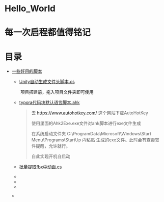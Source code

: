 # Hello_World
# 每一次启程都值得铭记

# 目录
- [一些好用的脚本](#一级标题)
	- [Unity自动生成文件头脚本.cs](https://github.com/HeartWardrum/Hello_World/blob/c966d305af0ae3457f70c0417de8e082a61cdd99/FileHeader.cs)
	
	  ​		项目搭建前，拖入项目文件夹即可使用
	
	- [typora代码块默认语言脚本.ahk](https://github.com/HeartWardrum/Hello_World/blob/d0f06c6b5a4a96f5cfa572ff205fd106b847e3e4/typora%E4%BB%A3%E7%A0%81%E5%9D%97%E9%BB%98%E8%AE%A4java%E8%84%9A%E6%9C%AC.ahk)
	
	  > 去 https://www.autohotkey.com/ 这个网站下载AutoHotKey
	  >
	  > 使用里面的Ahk2Exe.exe文件对ahk脚本进行exe文件生成
	  >
	  > 在系统启动文件夹 C:\ProgramData\Microsoft\Windows\Start Menu\Programs\StartUp 内粘贴 生成的exe文件。此时会有查毒软件提醒，允许就行。
	  >
	  > 自此实现开机自启动
	  
	- [批量提取fbx中动画.cs](https://github.com/HeartWardrum/Hello_World/blob/fedc3e44d7193f756dd76659627571744eb2b5bf/GetAnimation.cs)
	
	- 
	
	- 
	
	- 
	
	  > 









